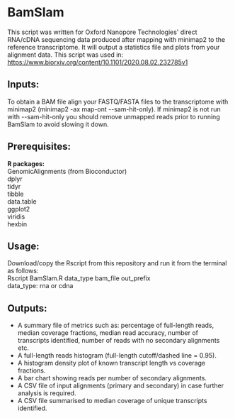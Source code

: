 # BamSlam
This script was written for Oxford Nanopore Technologies' direct RNA/cDNA sequencing data produced after mapping with minimap2 to the reference transcriptome. It will output a statistics file and plots from your alignment data. This script was used in: https://www.biorxiv.org/content/10.1101/2020.08.02.232785v1

## Inputs:
To obtain a BAM file align your FASTQ/FASTA files to the transcriptome with minimap2 (minimap2 -ax map-ont --sam-hit-only). If minimap2 is not run with --sam-hit-only you should remove unmapped reads prior to running BamSlam to avoid slowing it down.

## Prerequisites:
<b>R packages:</b><br>
GenomicAlignments (from Bioconductor)<br>
dplyr<br>
tidyr<br>
tibble<br>
data.table<br>
ggplot2<br>
viridis <br>
hexbin<br>

## Usage:
Download/copy the Rscript from this repository and run it from the terminal as follows: <br>
Rscript BamSlam.R data_type bam_file out_prefix <br>
data_type: rna or cdna <br>

## Outputs:
- A summary file of metrics such as: percentage of full-length reads, median coverage fractions, median read accuracy, number of transcripts identified, number of reads with no secondary alignments etc. <br>
- A full-length reads histogram (full-length cutoff/dashed line = 0.95). <br>
- A histogram density plot of known transcript length vs coverage fractions. <br>
- A bar chart showing reads per number of secondary alignments. <br>
- A CSV file of input alignments (primary and secondary) in case further analysis is required. <br>
- A CSV file summarised to median coverage of unique transcripts identified. <br>
